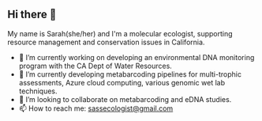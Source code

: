 ## Hi there 👋

My name is Sarah(she/her) and I'm a molecular ecologist, supporting resource management and conservation issues in California.
- 🔭 I’m currently working on developing an environmental DNA monitoring program with the CA Dept of Water Resources.
- 🌱 I’m currently developing metabarcoding pipelines for multi-trophic assessments, Azure cloud computing, various genomic wet lab techniques.
- 👯 I’m looking to collaborate on metabarcoding and eDNA studies.
- 📫 How to reach me: sassecologist@gmail.com

<!--
**sastinson/sastinson** is a ✨ _special_ ✨ repository because its `README.md` (this file) appears on your GitHub profile.
